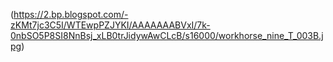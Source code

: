 (https://2.bp.blogspot.com/-zKMt7jc3C5I/WTEwpPZJYKI/AAAAAAABVxI/7k-0nbSO5P8SI8NnBsj_xLB0trJidywAwCLcB/s16000/workhorse_nine_T_003B.jpg)

